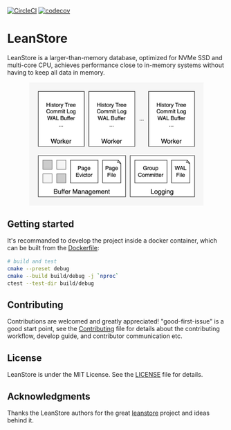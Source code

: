 <!--
[![CI](https://github.com/zz-jason/leanstore/actions/workflows/c-cpp.yml/badge.svg)](https://github.com/zz-jason/leanstore/actions/workflows/c-cpp.yml)
-->
[![CircleCI](https://dl.circleci.com/status-badge/img/circleci/MkFUq3aTNH5S7gLVEtwrGF/XCiiFNumkGdcD65tKp4EEy/tree/master.svg?style=shield&circle-token=28e7f69f9698ab8b805730e038065a9f54c29668)](https://dl.circleci.com/status-badge/redirect/circleci/MkFUq3aTNH5S7gLVEtwrGF/XCiiFNumkGdcD65tKp4EEy/tree/master)
[![codecov](https://codecov.io/github/zz-jason/leanstore/graph/badge.svg?token=MBS1H361JJ)](https://codecov.io/github/zz-jason/leanstore)

# LeanStore

LeanStore is a larger-than-memory database, optimized for NVMe SSD and multi-core CPU, achieves performance close to in-memory systems without having to keep all data in memory.

<div align='center'>
<img align="center" width=80% src="./docs/images/Architecture.jpg" />
</div>

## Getting started

It's recommanded to develop the project inside a docker container, which can be
built from the [Dockerfile](./docker/Dockerfile):

```sh
# build and test
cmake --preset debug
cmake --build build/debug -j `nproc`
ctest --test-dir build/debug
```

## Contributing

Contributions are welcomed and greatly appreciated! "good-first-issue" is a good
start point, see the [Contributing](./Contributing.md) file for details about
the contributing workflow, develop guide, and contributor communication etc.

## License

LeanStore is under the MIT License. See the [LICENSE](./LICENSE) file for
details.

## Acknowledgments

Thanks the LeanStore authors for the great
[leanstore](http://github.com/leanstore/leanstore) project and ideas behind it.
